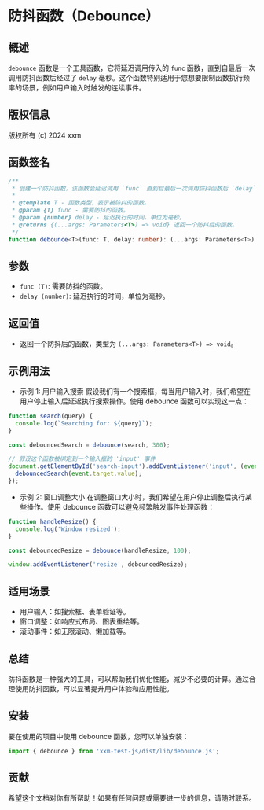 # 防抖函数（Debounce）

## 概述

`debounce` 函数是一个工具函数，它将延迟调用传入的 `func` 函数，直到自最后一次调用防抖函数后经过了 `delay` 毫秒。这个函数特别适用于您想要限制函数执行频率的场景，例如用户输入时触发的连续事件。

## 版权信息

版权所有 (c) 2024 xxm

## 函数签名

```typescript
/**
 * 创建一个防抖函数，该函数会延迟调用 `func` 直到自最后一次调用防抖函数后 `delay` 毫秒已过去。
 * 
 * @template T - 函数类型，表示被防抖的函数。
 * @param {T} func - 需要防抖的函数。
 * @param {number} delay - 延迟执行的时间，单位为毫秒。
 * @returns {(...args: Parameters<T>) => void} 返回一个防抖后的函数。
 */
function debounce<T>(func: T, delay: number): (...args: Parameters<T>) => void;
```

## 参数
- `func (T)`: 需要防抖的函数。
- `delay (number)`: 延迟执行的时间，单位为毫秒。

## 返回值
- 返回一个防抖后的函数，类型为 `(...args: Parameters<T>) => void`。

## 示例用法
- 示例 1: 用户输入搜索
假设我们有一个搜索框，每当用户输入时，我们希望在用户停止输入后延迟执行搜索操作。使用 debounce 函数可以实现这一点：

```js
function search(query) {
  console.log(`Searching for: ${query}`);
}

const debouncedSearch = debounce(search, 300);

// 假设这个函数被绑定到一个输入框的 'input' 事件
document.getElementById('search-input').addEventListener('input', (event) => {
  debouncedSearch(event.target.value);
});
```
- 示例 2: 窗口调整大小
在调整窗口大小时，我们希望在用户停止调整后执行某些操作。使用 debounce 函数可以避免频繁触发事件处理函数：
```js
function handleResize() {
  console.log('Window resized');
}

const debouncedResize = debounce(handleResize, 100);

window.addEventListener('resize', debouncedResize);
```

## 适用场景
- 用户输入：如搜索框、表单验证等。
- 窗口调整：如响应式布局、图表重绘等。
- 滚动事件：如无限滚动、懒加载等。

## 总结
防抖函数是一种强大的工具，可以帮助我们优化性能，减少不必要的计算。通过合理使用防抖函数，可以显著提升用户体验和应用性能。

## 安装
要在使用的项目中使用 debounce 函数，您可以单独安装：
```js
import { debounce } from 'xxm-test-js/dist/lib/debounce.js';
```

## 贡献
希望这个文档对你有所帮助！如果有任何问题或需要进一步的信息，请随时联系。
